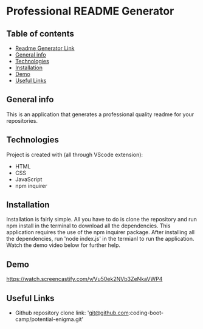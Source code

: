 # Professional README Generator 

## Table of contents
* [Readme Generator Link](https://chiarans.github.io/readme-generator/)
* [General info](#general-info)
* [Technologies](#technologies)
* [Installation](#installation)
* [Demo](#demo)
* [Useful Links](#useful-links)


## General info
This is an application that generates a professional quality readme for your repositories.  
	
## Technologies
Project is created with (all through VScode extension):
* HTML
* CSS
* JavaScript
* npm inquirer
	
## Installation

Installation is fairly simple. All you have to do is clone the repository and run npm install in the terminal to download all the dependencies. This application requires the use of the npm inquirer package. After installing all the dependencies, run 'node index.js' in the termianl to run the application. Watch the demo video below for further help.

## Demo
https://watch.screencastify.com/v/Vu50ek2NVb3ZeNkaVWP4

## Useful Links
* Github repository clone link: 'git@github.com:coding-boot-camp/potential-enigma.git'

